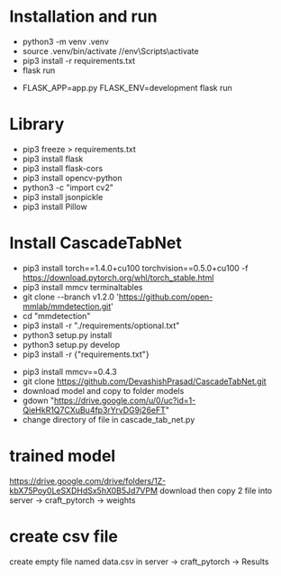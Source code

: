 # Installation and run

- python3 -m venv .venv
- source .venv/bin/activate //env\Scripts\activate
- pip3 install -r requirements.txt
- flask run
<!-- python -m flask run -->
- FLASK_APP=app.py FLASK_ENV=development flask run

# Library
- pip3 freeze > requirements.txt
- pip3 install flask
- pip3 install flask-cors
- pip3 install opencv-python
- python3 -c "import cv2"
- pip3 install jsonpickle
- pip3 install Pillow

# Install CascadeTabNet
- pip3 install torch==1.4.0+cu100 torchvision==0.5.0+cu100 -f https://download.pytorch.org/whl/torch_stable.html
- pip3 install mmcv terminaltables
- git clone --branch v1.2.0 'https://github.com/open-mmlab/mmdetection.git'
- cd "mmdetection"
- pip3 install -r "./requirements/optional.txt"
- python3 setup.py install
- python3 setup.py develop
- pip3 install -r {"requirements.txt"}
<!-- - pip3 install pillow==6.2.1 -->
- pip3 install mmcv==0.4.3
- git clone https://github.com/DevashishPrasad/CascadeTabNet.git
- download model and copy to folder models
- gdown "https://drive.google.com/u/0/uc?id=1-QieHkR1Q7CXuBu4fp3rYrvDG9j26eFT"
- change directory of file in cascade_tab_net.py

# trained model
https://drive.google.com/drive/folders/1Z-kbX75Poy0LeSXDHdSx5hX0B5Jd7VPM
download then copy 2 file into server -> craft_pytorch -> weights

# create csv file
create empty file named data.csv in server -> craft_pytorch -> Results

